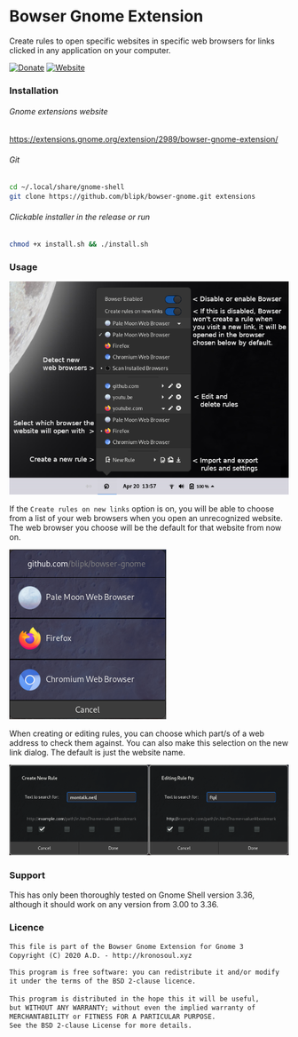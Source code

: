 # Bowser Gnome Extension

Create rules to open specific websites in specific web browsers for links clicked in any application on your computer.

[![Donate](https://img.shields.io/badge/Donate-PayPal-green.svg)](https://www.paypal.com/donate?hosted_button_id=T35UZZSUMK66L)
[![Website](https://img.shields.io/badge/Bowser-Homepage-blue)](https://github.com/blipk/Bowser)

### Installation

###### Gnome extensions website
<https://extensions.gnome.org/extension/2989/bowser-gnome-extension/>

###### Git
``` bash
cd ~/.local/share/gnome-shell
git clone https://github.com/blipk/bowser-gnome.git extensions
```

###### Clickable installer in the release or run
``` bash
chmod +x install.sh && ./install.sh
```

### Usage
![Menu Guide](doc/BowserMenuGuide.png?raw=true "Bowser Menu Guide")

If the ```Create rules on new links``` option is on, you will be able to choose from a list of your web browsers when you open an unrecognized website. The web browser you choose will be the default for that website from now on.<br>

![Dialog Guide](doc/BowserDialogGuide.png?raw=true "Bowser Dialog Guide")

When creating or editing rules, you can choose which part/s of a web address to check them against. You can also make this selection on the new link dialog. The default is just the website name.<br>

![Create and Edit Rules Guide](doc/BowserRulesGuide.png?raw=true "Bowser Create and Edit Rules Guide")


### Support

This has only been thoroughly tested on Gnome Shell version 3.36, although it should work on any version from 3.00 to 3.36.

### Licence

```
This file is part of the Bowser Gnome Extension for Gnome 3
Copyright (C) 2020 A.D. - http://kronosoul.xyz
```

```
This program is free software: you can redistribute it and/or modify
it under the terms of the BSD 2-clause licence.

This program is distributed in the hope this it will be useful,
but WITHOUT ANY WARRANTY; without even the implied warranty of
MERCHANTABILITY or FITNESS FOR A PARTICULAR PURPOSE.
See the BSD 2-clause License for more details.
```